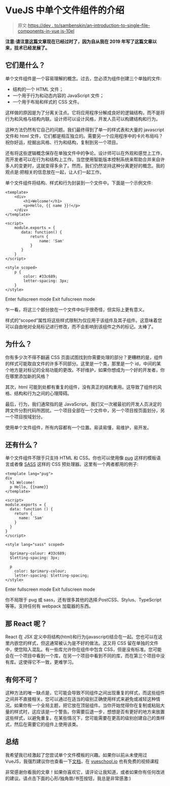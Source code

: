 # VueJS 中单个文件组件的介绍

> 原文:[https://dev . to/sambenskin/an-introduction-to-single-file-components-in-vue js-10el](https://dev.to/sambenskin/an-introduction-to-single-file-components-in-vuejs-10el)

**注意:请注意这篇文章现在已经过时了，因为自从我在 2019 年写了这篇文章以来，技术已经发展了。**

## 它们是什么？

单个文件组件是一个容易理解的概念。过去，您必须为组件创建三个单独的文件:

*   结构的一个 HTML 文件；
*   一个用于行为和动态内容的 JavaScript 文件；
*   一个用于布局和样式的 CSS 文件。

这样做的原因是为了分离关注点。它将应用程序分解成良好的逻辑结构，而不是将行为和风格与结构内联。设计师可以设计风格，开发人员可以构建结构和行为。

这种方法仍然有它自己的问题。我们最终得到了单一的样式表和大量的 javascript 文件和 html 文件，它们都是相互独立的。需要另一个应用程序中的卡片布局吗？祝你好运，挖掘出风格、行为和结构，复制到另一个项目。

还有将这些逻辑概念保存在单独文件中的争论。设计师可以在外观和感觉上工作，而开发者可以在行为和结构上工作。当您使用智能版本控制系统来帮助合并来自许多人的变更时，这就变得多余了。然而，我们仍然坚持这种分离更好的概念。我的观点是:把相关的信息放在一起，让人们一起工作。

单个文件组件将结构、样式和行为封装到一个文件中。下面是一个示例文件:

```
<template>
    <div>
        <h1>Welcome!</h1>
        <p>Hello, {{ name }}!</p>
    </div>
</template>

<script>
    module.exports = {
       data: function() {
           return {
               name: 'Sam'
           }
       }
    }
</script>

<style scoped>
    p {
        color: #33c689;
        letter-spacing: 3px;
    }
</style> 
```

Enter fullscreen mode Exit fullscreen mode

乍一看，将这三个部分放在一个文件中似乎很奇怪，但实际上更有意义。

样式的“scoped”属性将这些样式限制为仅应用于该组件及其子组件。这意味着您可以自由地对全局标记进行修改，而不会影响到该组件之外的标记。太棒了。

## 为什么？

你有多少次不得不翻遍 CSS 页面试图找到你需要处理的部分？更糟糕的是，组件的样式可能取自文件的许多不同部分。这里是一个类，那里是一个 id，中间的某个地方是对标记的全局功能的更改。不好维护，如果你想成为一个好的开发者，你在哪里添加新的风格？

其次，html 可能到处都有重复的组件，没有真正的结构重用。这导致了组件的风格、结构和行为之间的心理障碍。

最后，行为，我们通常指的是 JavaScript。我们又一次被最初的开发人员决定的跨文件分割代码所困扰。一个项目全部在一个文件中，另一个项目按页面划分，另一个项目按域划分。

使用单个文件组件，所有内容都有一个位置。易读易懂，易维护，易开发。

## 还有什么？

单个文件组件不限于只支持 HTML 和 CSS。你也可以使用像 [pug](https://pugjs.org) 这样的模板语言或者像 [SASS](https://sass-lang.com/) 这样的 CSS 预处理器。这里有一个两者都用的例子:

```
<template lang="pug">
div
  h1 Welcome!
  p Hello, {{name}}
</template>

<script>
module.exports = {
  data: function () {
    return {
      name: 'Sam'
    }
  }
}
</script>

<style lang="sass" scoped>

  $primary-colour: #33c689;
  $letting-spacing: 3px;

  p
    color: $primary-colour;
    letter-spacing: $letting-spacing;
</style> 
```

Enter fullscreen mode Exit fullscreen mode

你不局限于 pug 或 sass，还有很多其他的选择:PostCSS、Stylus、TypeScript 等等。支持任何有 webpack 加载器的东西。

## 那 React 呢？

React 在 JSX 定义中将结构(html)和行为(javascript)结合在一起。您也可以在这里内嵌您的样式，但这通常被认为是不好的做法。这又将 CSS 留在单独的文件中，使您陷入混乱。有一些库允许你在组件中包含 CSS，但是没有标准。您可能会在一个项目中看到一个库，在另一个项目中看到不同的库，而在第三个项目中没有库。这使得它不一致，更难学习。

## 有何不可？

这种方法的唯一缺点是，它可能会导致不同组件之间出现重复的样式，而这些组件之间并不直接相关。您可以通过在适当的级别正确使用样式来避免或减轻这种情况。如果你有一个全局主题，把它放在顶层组件。当你开始觉得你在复制或粘贴大量的样式时，这应该是一个警告。你需要后退一步，想想是否有更好的地方来放置这些样式，以避免重复。在某些情况下，您可能需要在更高的级别创建自己的类样式，然后在需要它的组件上使用该类。

## 总结

我希望我已经激起了您尝试单个文件模板的兴趣。如果你以前从未使用过 VueJS，我强烈建议你也查看一下[文档](https://vuejs.org/v2/guide)，在 [vueschool.io](https://vueschool.io/) 也有免费的视频课程

非常感谢你看我的文章！如果你喜欢它，请评论让我知道，或者如果你有任何改进的建议。请点击下面的心形/独角兽/书签按钮，我总是非常感激:)